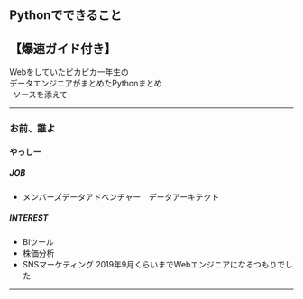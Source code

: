 ## Pythonでできること  
## 【爆速ガイド付き】
Webをしていたピカピカ一年生の  
データエンジニアがまとめたPythonまとめ  
-ソースを添えて-

---
### お前、誰よ
#### やっしー
##### JOB
- メンバーズデータアドベンチャー　データアーキテクト

##### INTEREST
- BIツール
- 株価分析
- SNSマーケティング
2019年9月くらいまでWebエンジニアになるつもりでした
---
